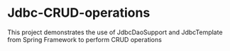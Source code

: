 # Jdbc-CRUD-operations
This project demonstrates the use of JdbcDaoSupport and JdbcTemplate from Spring Framework to perform CRUD operations
